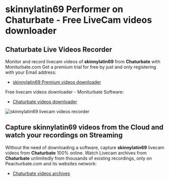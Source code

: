 # skinnylatin69 Performer on Chaturbate - Free LiveCam videos downloader

## Chaturbate Live Videos Recorder

Monitor and record livecam videos of **skinnylatin69** from **Chaturbate** with Moniturbate.com
Get a premium trial for free by just and only registering with your Email address:
* [skinnylatin69 Premium videos downloader](https://moniturbate.com/request-demo-licence-key.html)

Free livecam videos downloader - Moniturbate Software:
* [Chaturbate videos downloader](https://moniturbate.com/moniturbate-download-software.html)

![skinnylatin69 livecam videos recorder](https://peachurnet.com/templates/moniturbate-software.png)


## Capture skinnylatin69 videos from the Cloud and watch your recordings on Streaming

Without the need of downloading a software, capture **skinnylatin69** livecam videos from **Chaturbate** 100% online.
Watch Livecam archives from **Chaturbate** unlimitedly from thousands of existing recordings, only on Peachurbate.com and its websites network:
* [Chaturbate videos archives](https://peachurnet.com/)